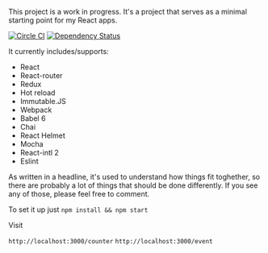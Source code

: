 This project is a work in progress. It's a project that serves as a minimal starting point for my React apps.

[![Circle CI](https://circleci.com/gh/jvorcak/my-react-starter.svg?style=svg)](https://circleci.com/gh/jvorcak/my-react-starter)
[![Dependency Status](https://david-dm.org/jvorcak/my-react-starter.svg)](https://david-dm.org/jvorcak/my-react-starter)

It currently includes/supports:
  - React
  - React-router
  - Redux
  - Hot reload
  - Immutable.JS
  - Webpack
  - Babel 6
  - Chai
  - React Helmet
  - Mocha
  - React-intl 2
  - Eslint

As written in a headline, it's used to understand how things fit toghether, so there are probably a lot of things that should be done differently. If you see any of those, please feel free to comment.

To set it up just
`npm install && npm start`

Visit

`http://localhost:3000/counter`
`http://localhost:3000/event`
